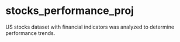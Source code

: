 # stocks_performance_proj
US stocks dataset with financial indicators was analyzed to determine performance trends.
